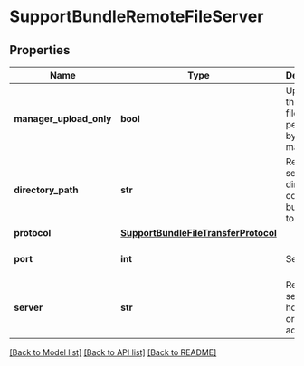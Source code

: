 # SupportBundleRemoteFileServer

## Properties
Name | Type | Description | Notes
------------ | ------------- | ------------- | -------------
**manager_upload_only** | **bool** | Uploads to the remote file server performed by the manager | [optional] [default to False]
**directory_path** | **str** | Remote server directory to copy bundle files to | 
**protocol** | [**SupportBundleFileTransferProtocol**](SupportBundleFileTransferProtocol.md) |  | 
**port** | **int** | Server port | [optional] [default to 22]
**server** | **str** | Remote server hostname or IP address | 

[[Back to Model list]](../README.md#documentation-for-models) [[Back to API list]](../README.md#documentation-for-api-endpoints) [[Back to README]](../README.md)

